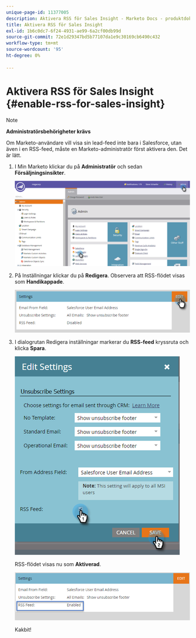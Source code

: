 ```yaml
---
unique-page-id: 11377005
description: Aktivera RSS för Sales Insight - Marketo Docs - produktdokumentation
title: Aktivera RSS för Sales Insight
exl-id: 1b6c0dc7-6f24-4931-ae99-6a2cf00db99d
source-git-commit: 72e1d29347bd5b77107da1e9c30169cb6490c432
workflow-type: tm+mt
source-wordcount: '95'
ht-degree: 0%

---
```


# Aktivera RSS för Sales Insight {#enable-rss-for-sales-insight}

>[!NOTE]
>
>**Administratörsbehörigheter krävs**

Om Marketo-användare vill visa sin lead-feed inte bara i Salesforce, utan även i en RSS-feed, måste en Marketo-administratör först aktivera den. Det är lätt.

1. I Min Marketo klickar du på **Administratör** och sedan **Försäljningsinsikter**.

   ![](assets/set-up-rss-1-hands.png)

1. På Inställningar klickar du på **Redigera**. Observera att RSS-flödet visas som **Handikappade**.

   ![](assets/rss-settings-tab.png)

1. I dialogrutan Redigera inställningar markerar du **RSS-feed** kryssruta och klicka **Spara**.

   ![](assets/rss-edit-settings-2-hands.png)

   RSS-flödet visas nu som **Aktiverad**.

   ![](assets/rss-final-box.png)

   Kakbit!
